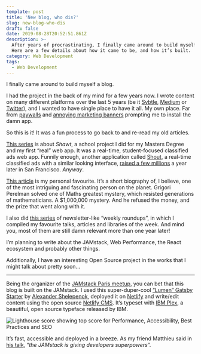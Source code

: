 ```yaml
---
template: post
title: 'New blog, who dis?'
slug: new-blog-who-dis
draft: false
date: 2019-08-28T20:52:51.861Z
description: >-
  After years of procrastinating, I finally came around to build myself a blog.
  Here are a few details about how it came to be, and how it’s built.
category: Web Development
tags:
  - Web Development
---
```

I finally came around to build myself a blog.

I had the project in the back of my mind for a few years now. I wrote content on many different platforms over the last 5 years (be it [Svbtle](https://shawt.svbtle.com), [Medium](https://medium.com/@phacks) or [Twitter](https://twitter.com/phacks)), and I wanted to have single place to have it all. My own place. Far from [paywalls](https://www.theregister.co.uk/2017/03/24/medium_five_bucks_a_month_for_nothing/) and [annoying marketing banners](https://medium.com/@nikitonsky/medium-is-a-poor-choice-for-blogging-bb0048d19133) prompting me to install the damn app.

So this is it! It was a fun process to go back to and re-read my old articles.

[This series](https://phacks.dev/category/personal-projects/) is about _Shawt_, a school project I did for my Masters Degree and my first “real” web app. It was a real-time, student-focused classified ads web app. Funnily enough, another application called [Shout](https://techcrunch.com/2015/01/23/shout-offers-a-new-take-on-location-based-social-networking-by-ditching-anonymity/), a real-time classified ads with a similar looking interface, [raised a few millions](https://www.crunchbase.com/organization/shout-app) a year later in San Francisco. _Anyway_.

[This article](https://phacks.dev/posts/how-grigori-perelman-solved-one-of-maths-greatest-mystery/) is my personal favourite. It’s a short biography of, I believe, one of the most intriguing and fascinating person on the planet. Grigori Perelman solved one of Maths greatest mystery, which resisted generations of mathematicians. A $1,000,000 mystery. And he refused the money, and the prize that went along with it.

I also did [this series](https://phacks.dev/category/weekly-roundup/) of newsletter-like “weekly roundups”, in which I compiled my favourite talks, articles and libraries of the week. And mind you, most of them are still damn relevant more than one year later!

I’m planning to write about the JAMstack, Web Performance, the React ecosystem and probably other things.

Additionally, I have an interesting Open Source project in the works that I might talk about pretty soon…

- - -

Being the organizer of the [JAMstack Paris meetup](https://jamstack.paris), you can bet that this blog is built on the JAMstack. I used this super-duper-cool [“Lumen” Gatsby Starter](https://github.com/alxshelepenok/gatsby-starter-lumen) by [Alexander Shelepenok](https://twitter.com/alxshelepenok), deployed it on [Netlify](https://netlify.com) and write/edit content using the open source [Netlify CMS](https://netlifycms.org). It’s typeset with [IBM Plex](https://www.ibm.com/plex/), a beautiful, open source typeface released by IBM.

![Lighthouse score showing top score for Performance, Accessibility, Best Practices and SEO](/media/capture-d’écran-2019-08-28-à-23.31.15.png "Lighthouse score showing top score for Performance, Accessibility, Best Practices and SEO")

It’s fast, accessible and deployed in a breeze. As my friend Matthieu said in [his talk](https://www.youtube.com/watch?v=cUgIeAS-9Do), “_the JAMstack is giving developers superpowers_”.

